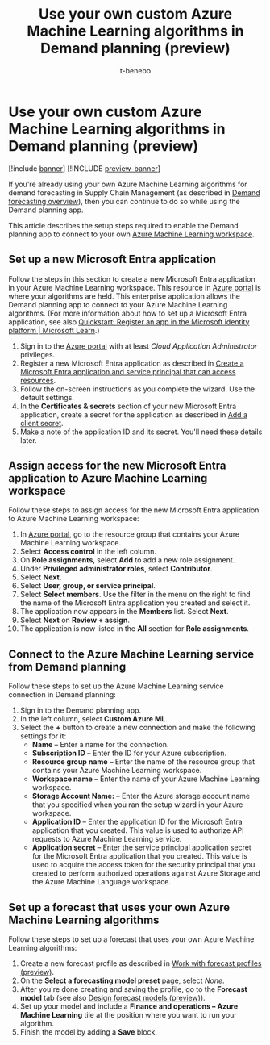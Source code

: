 ﻿---
title: Use your own custom Azure Machine Learning algorithms in Demand planning (preview)
description: If you're already using your own Azure Machine Learning algorithms for demand forecasting in Supply Chain Management, then you can continue to do so while using the Demand planning app. This article describes how.
author: t-benebo
ms.author: benebotg
ms.reviewer: kamaybac
ms.search.form:
ms.topic: how-to
ms.date: 11/15/2023
audience: Application User
ms.search.region: Global
ms.custom: bap-template
---

# Use your own custom Azure Machine Learning algorithms in Demand planning (preview)

[!include [banner](../includes/banner.md)]
[!INCLUDE [preview-banner](../includes/preview-banner.md)]

<!-- KFM: Preview until further notice -->

If you're already using your own Azure Machine Learning algorithms for demand forecasting in Supply Chain Management (as described in [Demand forecasting overview](../master-planning/introduction-demand-forecasting.md)), then you can continue to do so while using the Demand planning app.

This article describes the setup steps required to enable the Demand planning app to connect to your own [Azure Machine Learning workspace](/azure/machine-learning/concept-workspace?view=azureml-api-2).

## Set up a new Microsoft Entra application

Follow the steps in this section to create a new Microsoft Entra application in your Azure Machine Learning workspace. This resource in [Azure portal](/azure/azure-portal/azure-portal-overview) is where your algorithms are held. This enterprise application allows the Demand planning app to connect to your Azure Machine Learning algorithms. (For more information about how to set up a Microsoft Entra application, see also [Quickstart: Register an app in the Microsoft identity platform \| Microsoft Learn](/entra/identity-platform/quickstart-register-app#register-an-application).)

1. Sign in to the [Azure portal](https://portal.azure.com/) with at least *Cloud Application Administrator* privileges.
1. Register a new Microsoft Entra application as described in [Create a Microsoft Entra application and service principal that can access resources](/azure/active-directory/develop/howto-create-service-principal-portal).
1. Follow the on-screen instructions as you complete the wizard. Use the default settings.
1. In the **Certificates & secrets** section of your new Microsoft Entra application, create a secret for the application as described in [Add a client secret](/azure/active-directory/develop/quickstart-register-app#add-a-client-secret).
1. Make a note of the application ID and its secret. You'll need these details later.

## Assign access for the new Microsoft Entra application to Azure Machine Learning workspace

Follow these steps to assign access for the new Microsoft Entra application to Azure Machine Learning workspace:

1. In [Azure portal](https://portal.azure.com/), go to the resource group that contains your Azure Machine Learning workspace.
1. Select **Access control** in the left column.
1. On **Role assignments**, select **Add** to add a new role assignment.
1. Under **Privileged administrator roles**, select **Contributor**.
1. Select **Next**.
1. Select **User, group, or service principal**.
1. Select **Select members**. Use the filter in the menu on the right to find the name of the Microsoft Entra application you created and select it.
1. The application now appears in the **Members** list. Select **Next**.
1. Select **Next** on **Review + assign**.
1. The application is now listed in the **All** section for **Role assignments**.

## Connect to the Azure Machine Learning service from Demand planning

Follow these steps to set up the Azure Machine Learning service connection in Demand planning:

1. Sign in to the Demand planning app.
1. In the left column, select **Custom Azure ML**.
1. Select the **&plus;** button to create a new connection and make the following settings for it:
    - **Name** – Enter a name for the connection.
    - **Subscription ID** – Enter the ID for your Azure subscription.
    - **Resource group name** – Enter the name of the resource group that contains your Azure Machine Learning workspace.
    - **Workspace name** – Enter the name of your Azure Machine Learning workspace.
    - **Storage Account Name:** – Enter the Azure storage account name that you specified when you ran the setup wizard in your Azure workspace.
    - **Application ID** – Enter the application ID for the Microsoft Entra application that you created. This value is used to authorize API requests to Azure Machine Learning service.
    - **Application secret** – Enter the service principal application secret for the Microsoft Entra application that you created. This value is used to acquire the access token for the security principal that you created to perform authorized operations against Azure Storage and the Azure Machine Language workspace.

## Set up a forecast that uses your own Azure Machine Learning algorithms

Follow these steps to set up a forecast that uses your own Azure Machine Learning algorithms:

1. Create a new forecast profile as described in [Work with forecast profiles (preview)](forecast-profiles.md#create-profile).
1. On the **Select a forecasting model preset** page, select *None*.
1. After you're done creating and saving the profile, go to the **Forecast model** tab (see also [Design forecast models (preview)](design-forecast-models.md)).
1. Set up your model and include a **Finance and operations – Azure Machine Learning** tile at the position where you want to run your algorithm.
1. Finish the model by adding a **Save** block.
